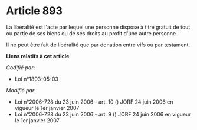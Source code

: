 # Article 893

La libéralité est l'acte par lequel une personne dispose à titre gratuit de tout ou partie de ses biens ou de ses droits au
profit d'une autre personne.

Il ne peut être fait de libéralité que par donation entre vifs ou par testament.

**Liens relatifs à cet article**

_Codifié par_:

  - Loi n°1803-05-03

_Modifié par_:

  - Loi n°2006-728 du 23 juin 2006 - art. 10 () JORF 24 juin 2006 en vigueur le 1er janvier 2007
  - Loi n°2006-728 du 23 juin 2006 - art. 9 () JORF 24 juin 2006 en vigueur le 1er janvier 2007
